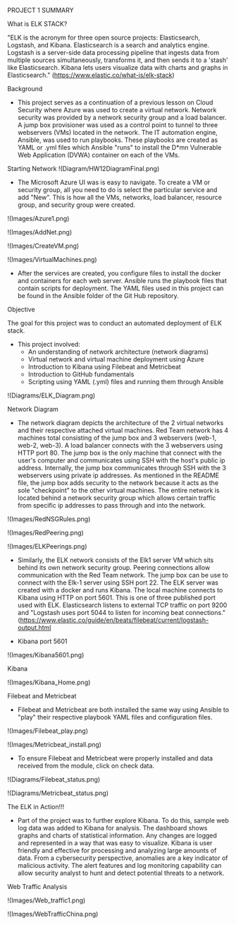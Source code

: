 PROJECT 1 SUMMARY


What is ELK STACK?
 
"ELK is the acronym for three open source projects: Elasticsearch, Logstash, and Kibana. Elasticsearch is a search and analytics engine. Logstash is a server-side data
processing pipeline that ingests data from multiple sources simultaneously, transforms it, and then sends it to a 'stash' like Elasticsearch. Kibana lets
users visualize data with charts and graphs in Elasticsearch." (https://www.elastic.co/what-is/elk-stack)


Background
- This project serves as a continuation of a previous lesson on Cloud Security where Azure was used to
create a virtual network. Network security was provided by a network security group and a load balancer.
A jump box provisioner was used as a control point to tunnel to three webservers (VMs) located in the network.
The IT automation engine, Ansible, was used to run playbooks. These playbooks are created as YAML or .yml files
which Ansible "runs" to install the D*mn Vulnerable Web Application (DVWA) container on each of the VMs.

Starting Network
!(Diagram/HW12DiagramFinal.png)

- The Microsoft Azure UI was is easy to navigate. To create a VM or security group, all you need to do is select the particular service and add "New".
This is how all the VMs, networks, load balancer, resource group, and security group were created.

!(Images/Azure1.png)

!(Images/AddNet.png)

!(Images/CreateVM.png)

!(Images/VirtualMachines.png)

- After the services are created, you configure files to install the docker and containers for each web server. Ansible runs the playbook files that contain scripts
for deployment. The YAML files used in this project can be found in the Ansible folder of the Git Hub repository.


Objective

The goal for this project was to conduct an automated deployment of ELK stack.
- This project involved:
  - An understanding of network architecture (network diagrams)
  - Virtual network and virtual machine deployment using Azure
  - Introduction to Kibana using Filebeat and Metricbeat
  - Introduction to GitHub fundamentals
  - Scripting using YAML (.yml) files and running them through Ansible

!(Diagrams/ELK_Diagram.png)

Network Diagram

- The network diagram depicts the architecture of the 2 virtual networks and their respective attached virtual machines.
Red Team network has 4 machines total consisting of the jump box and 3 webservers (web-1, web-2, web-3). A load balancer connects with 
the 3 webservers using HTTP port 80. The jump box is the only machine that connect with the user's computer and communicates using SSH with the host's  public ip
address. Internally, the jump box communicates through SSH with the 3 webservers using private ip addresses. As mentioned in the README file, the jump box adds
security to the network because it acts as the sole "checkpoint" to the other virtual machines. The entire network is located behind a network security group which allows
certain traffic from specific ip addresses to pass through and into the network.

 !(Images/RedNSGRules.png)

 !(Images/RedPeering.png)

 !(Images/ELKPeerings.png)

- Similarly, the ELK network consists of the Elk1 server VM which sits behind its own network security group. Peering connections allow communication with the Red Team
network. The jump box can be use to connect with the Elk-1 server using SSH port 22. The ELK server was created with a docker and runs Kibana. The local machine connects
to Kibana using HTTP on port 5601. This is one of three published port used with ELK. Elasticsearch listens to external TCP traffic on port 9200 and "Logstash uses
port 5044 to listen for incoming beat connections."(https://www.elastic.co/guide/en/beats/filebeat/current/logstash-output.html

- Kibana port 5601

 !(Images/Kibana5601.png)

 Kibana

 !(Images/Kibana_Home.png)

Filebeat and Metricbeat

- Filebeat and Metricbeat are both installed the same way using Ansible to "play" their respective playbook YAML files and configuration files.

 !(Images/Filebeat_play.png)

 !(Images/Metricbeat_install.png)

- To ensure Filebeat and Metricbeat were properly installed and data received from the module, click on check data.

 !(Diagrams/Filebeat_status.png)
 
 !(Diagrams/Metricbeat_status.png)

The ELK in Action!!!

- Part of the project was to further explore Kibana. To do this, sample web log data was added to Kibana for analysis. The dashboard shows graphs and charts of
statistical information. Any changes are logged and represented in a way that was easy to visualize. Kibana is user friendly and effective for processing and 
analyzing large amounts of data. From a cybersecurity perspective, anomalies are a key indicator of malicious activity. The alert features and log
monitoring capability can allow security analyst to hunt and detect potential threats to a network.    

Web Traffic Analysis

!(Images/Web_traffic1.png)

!(Images/WebTrafficChina.png)
